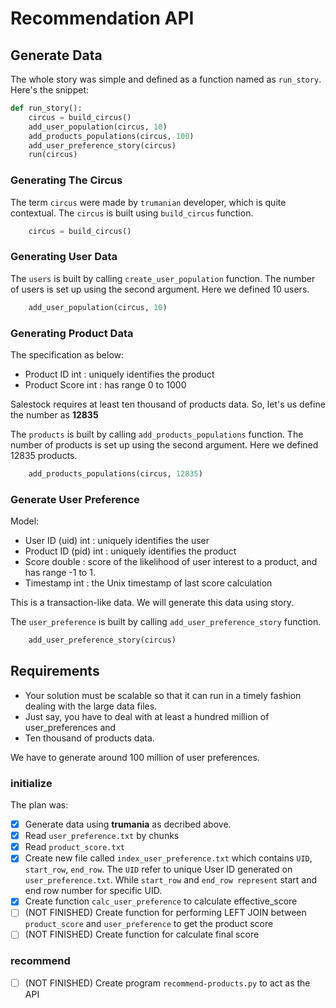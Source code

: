 # Recommendation API

## Generate Data

The whole story was simple and defined as a function named as `run_story`. Here's the snippet:

```py
def run_story():
    circus = build_circus()
    add_user_population(circus, 10)
    add_products_populations(circus, 100)
    add_user_preference_story(circus)
    run(circus)
```

### Generating The Circus

The term `circus` were made by `trumanian` developer, which is quite contextual. The `circus` is built using `build_circus` function.

```py
    circus = build_circus()
```

### Generating User Data

The `users` is built by calling `create_user_population` function. The number of users is set up using the second argument. Here we defined 10 users.

```py
    add_user_population(circus, 10)
```

### Generating Product Data

The specification as below:
- Product ID int : uniquely identifies the product
- Product Score int : has range 0 to 1000

Salestock requires at least ten thousand of products data. So, let's us define the number as __12835__

The `products` is built by calling `add_products_populations` function. The number of products is set up using the second argument. Here we defined 12835 products.

```py
    add_products_populations(circus, 12835)
```

### Generate User Preference

Model:

- User ID (uid) int : uniquely identifies the user
- Product ID (pid) int : uniquely identifies the product
- Score double : score of the likelihood of user interest to a product, and has range -1 to 1.
- Timestamp int : the Unix timestamp of last score calculation

This is a transaction-like data. We will generate this data using story.

The `user_preference` is built by calling `add_user_preference_story` function.

```py
    add_user_preference_story(circus)
```

## Requirements

- Your solution must be scalable so that it can run in a timely fashion dealing with the large data files.
- Just say, you have to deal with at least a hundred million of user_preferences and
- Ten thousand of products data.

We have to generate around 100 million of user preferences.

### initialize

The plan was:
- [x] Generate data using __trumania__ as decribed above.
- [x] Read `user_preference.txt` by chunks
- [x] Read `product_score.txt`
- [x] Create new file called `index_user_preference.txt` which contains `UID`, `start_row`, `end_row`. The `UID` refer to unique User ID generated on `user_preference.txt`. While `start_row` and `end_row represent` start and end row number for specific UID.
- [x] Create function `calc_user_preference` to calculate effective_score
- [ ] (NOT FINISHED) Create function for performing LEFT JOIN between `product_score` and `user_preference` to get the product score
- [ ] (NOT FINISHED) Create function for calculate final score

### recommend
- [ ] (NOT FINISHED) Create program `recommend-products.py` to act as the API
